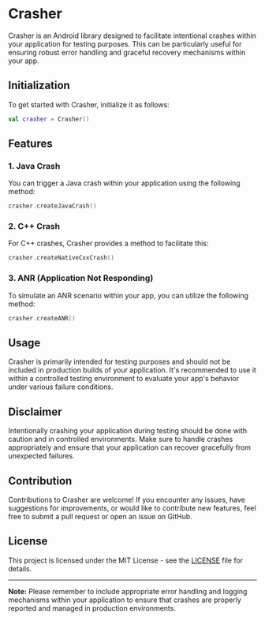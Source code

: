 # Crasher

Crasher is an Android library designed to facilitate intentional crashes within your application for testing purposes. This can be particularly useful for ensuring robust error handling and graceful recovery mechanisms within your app.

## Initialization

To get started with Crasher, initialize it as follows:

```kotlin
val crasher = Crasher()
```

## Features

### 1. Java Crash

You can trigger a Java crash within your application using the following method:

```kotlin
crasher.createJavaCrash()
```

### 2. C++ Crash

For C++ crashes, Crasher provides a method to facilitate this:

```kotlin
crasher.createNativeCxxCrash()
```

### 3. ANR (Application Not Responding)

To simulate an ANR scenario within your app, you can utilize the following method:

```kotlin
crasher.createANR()
```

## Usage

Crasher is primarily intended for testing purposes and should not be included in production builds of your application. It's recommended to use it within a controlled testing environment to evaluate your app's behavior under various failure conditions.

## Disclaimer

Intentionally crashing your application during testing should be done with caution and in controlled environments. Make sure to handle crashes appropriately and ensure that your application can recover gracefully from unexpected failures.

## Contribution

Contributions to Crasher are welcome! If you encounter any issues, have suggestions for improvements, or would like to contribute new features, feel free to submit a pull request or open an issue on GitHub.

## License

This project is licensed under the MIT License - see the [LICENSE](LICENSE) file for details.

---

**Note:** Please remember to include appropriate error handling and logging mechanisms within your application to ensure that crashes are properly reported and managed in production environments.
